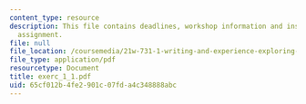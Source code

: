 ```yaml
---
content_type: resource
description: This file contains deadlines, workshop information and instructions for
  assignment.
file: null
file_location: /coursemedia/21w-731-1-writing-and-experience-exploring-self-in-society-spring-2004/65cf012b4fe2901c07fda4c348888abc_exerc_1_1.pdf
file_type: application/pdf
resourcetype: Document
title: exerc_1_1.pdf
uid: 65cf012b-4fe2-901c-07fd-a4c348888abc
---
```

